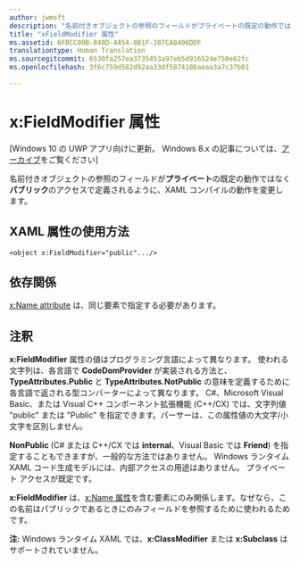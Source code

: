 ```yaml
---
author: jwmsft
description: "名前付きオブジェクトの参照のフィールドがプライベートの既定の動作ではなくパブリックのアクセスで定義されるように、XAML コンパイルの動作を変更します。"
title: "xFieldModifier 属性"
ms.assetid: 6FBCC00B-848D-4454-8B1F-287CA8406DDF
translationtype: Human Translation
ms.sourcegitcommit: 6530fa257ea3735453a97eb5d916524e750e62fc
ms.openlocfilehash: 3f6c759d582d92aa33df5874186aeaa3a7c37b01

---
```


# x:FieldModifier 属性

\[Windows 10 の UWP アプリ向けに更新。 Windows 8.x の記事については、[アーカイブ](http://go.microsoft.com/fwlink/p/?linkid=619132)をご覧ください\]

名前付きオブジェクトの参照のフィールドが**プライベート**の既定の動作ではなく**パブリック**のアクセスで定義されるように、XAML コンパイルの動作を変更します。

## XAML 属性の使用方法

``` syntax
<object x:FieldModifier="public".../>
```

## 依存関係

[x:Name attribute](x-name-attribute.md) は、同じ要素で指定する必要があります。

## 注釈

**x:FieldModifier** 属性の値はプログラミング言語によって異なります。 使われる文字列は、各言語で **CodeDomProvider** が実装される方法と、**TypeAttributes.Public** と **TypeAttributes.NotPublic** の意味を定義するために各言語で返される型コンバーターによって異なります。 C#、Microsoft Visual Basic、または Visual C++ コンポーネント拡張機能 (C++/CX) では、文字列値 "public" または "Public" を指定できます。パーサーは、この属性値の大文字/小文字を区別しません。

**NonPublic** (C# または C++/CX では **internal**、Visual Basic では **Friend**) を指定することもできますが、一般的な方法ではありません。 Windows ランタイム XAML コード生成モデルには、内部アクセスの用途はありません。 プライベート アクセスが既定です。

**x:FieldModifier** は、[x:Name 属性](x-name-attribute.md)を含む要素にのみ関係します。なぜなら、この名前はパブリックであるときにのみフィールドを参照するために使われるためです。

**注:** Windows ランタイム XAML では、**x:ClassModifier** または **x:Subclass** はサポートされていません。




<!--HONumber=Jun16_HO4-->


